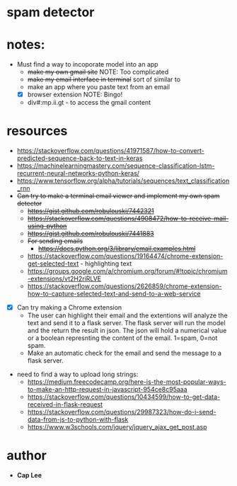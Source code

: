 # spam detector
# notes:
- Must find a way to incoporate model into an app
  - ~~make my own gmail site~~ NOTE: Too complicated
  - ~~make my email interface in terminal~~ sort of similar to 
  - make an app where you paste text from an email
  - [X] browser extension NOTE: Bingo!
  - div#:mp.ii.gt - to access the gmail content

# resources
- https://stackoverflow.com/questions/41971587/how-to-convert-predicted-sequence-back-to-text-in-keras
- https://machinelearningmastery.com/sequence-classification-lstm-recurrent-neural-networks-python-keras/
- https://www.tensorflow.org/alpha/tutorials/sequences/text_classification_rnn
- ~~Can try to make a terminal email viewer and implement my own spam detector~~
  - ~~https://gist.github.com/robulouski/7442321~~
  - ~~https://stackoverflow.com/questions/4908472/how-to-receive-mail-using-python~~
  - ~~https://gist.github.com/robulouski/7441883~~
  - ~~For sending emails~~
  	- ~~https://docs.python.org/3/library/email.examples.html~~
  - https://stackoverflow.com/questions/19164474/chrome-extension-get-selected-text -  highlighting text
  - https://groups.google.com/a/chromium.org/forum/#!topic/chromium-extensions/vt2H2riRLVE
  - https://stackoverflow.com/questions/2626859/chrome-extension-how-to-capture-selected-text-and-send-to-a-web-service
- [X] Can try making a Chrome extension
	- The user can highlight their email and the extentions will analyze the text and send it to a flask server. The flask server will run the model and the return the result in json. The json will hold a numerical value or a boolean represnting the content of the email. 1=spam, 0=not spam.
	- Make an automatic check for the email and send the message to a flask server.
- need to find a way to upload long strings:
  - https://medium.freecodecamp.org/here-is-the-most-popular-ways-to-make-an-http-request-in-javascript-954ce8c95aaa
  - https://stackoverflow.com/questions/10434599/how-to-get-data-received-in-flask-request
  - https://stackoverflow.com/questions/29987323/how-do-i-send-data-from-js-to-python-with-flask
  - https://www.w3schools.com/jquery/jquery_ajax_get_post.asp
# author
- **Cap Lee**
